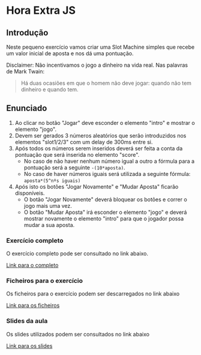 # Hora Extra JS

## Introdução

Neste pequeno exercício vamos criar uma Slot Machine simples que recebe um valor inicial de aposta e nos dá uma pontuação.

Disclaimer: Não incentivamos o jogo a dinheiro na vida real. Nas palavras de Mark Twain:
> Há duas ocasiões em que o homem não deve jogar: quando não tem dinheiro e quando tem.

## Enunciado

1. Ao clicar no botão "Jogar" deve esconder o elemento "intro" e mostrar o elemento "jogo".
2. Devem ser gerados 3 números aleatórios que serão introduzidos nos elementos "slot1/2/3" com um delay de 300ms entre si.
3. Após todos os números serem inseridos deverá ser feita a conta da pontuação que será inserida no elemento "score".
    - No caso de não haver nenhum número igual a outro a fórmula para a pontuação será a seguinte `-(10*aposta)`.
    - No caso de haver números iguais será utilizada a seguinte fórmula: `aposta*(5^nºs iguais)`
4. Após isto os botões "Jogar Novamente" e "Mudar Aposta" ficarão disponíveis.
    - O botão "Jogar Novamente" deverá bloquear os botões e correr o jogo mais uma vez.
    - O botão "Mudar Aposta" irá esconder o elemento "jogo" e deverá mostrar novamente o elemento "intro" para que o jogador possa mudar a sua aposta.
    
### Exercício completo
O exercício completo pode ser consultado no link abaixo.

[Link para o completo](https://josueaosilverio.github.io/horaExtraJsSlots/)

### Ficheiros para o exercício
Os ficheiros para o exercício podem ser descarregados no link abaixo

[Link para os ficheiros](https://drive.google.com/open?id=121p-xa__6T4wiGLFGMHAlvxPzJZmNl9K)

### Slides da aula
Os slides utilizados podem ser consultados no link abaixo

[Link para os slides](https://slides.com/josuesilverio/hora-extra-js-2122/fullscreen)

